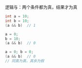 


逻辑与：两个条件都为真，结果才为真


```cpp
int a = 10;
int b = 10;
(a && b)  // 1

a = 0;
b = 10;
(a && b)  // 0

a = 0; b = 0;
(a && b)  // 0
// 同真为真，其余为假
```

